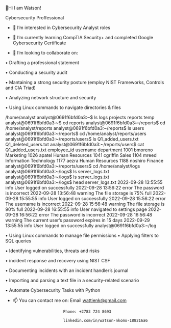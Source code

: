  👋Hi I am Watson!
 
 Cybersecurity Proffessional
- 👀 I’m interested in Cybersecurity Analyst roles
- 🌱 I’m currently learning CompTIA Security+ and completed Google Cybersecurity Certificate
 
- 💞️ I’m looking to collaborate on:
 
•	Drafting a professional statement

•	Conducting a security audit

• Mantaining a strong security posture
 (employ NIST Frameworks, Controls and CIA Triad)
 
•	Analyzing network structure and security

•	Using Linux commands to navigate directories & files

/home/analyst
analyst@0691f6bfd0a3:~$ ls
logs  projects  reports  temp
analyst@0691f6bfd0a3:~$ cd reports
analyst@0691f6bfd0a3:~/reports$ cd /home/analyst/reports
analyst@0691f6bfd0a3:~/reports$ ls
users
analyst@0691f6bfd0a3:~/reports$ cd /home/analyst/reports/users
analyst@0691f6bfd0a3:~/reports/users$ ls
Q1_added_users.txt  Q1_deleted_users.txt
analyst@0691f6bfd0a3:~/reports/users$ cat Q1_added_users.txt
employee_id  username  department
1001         bmoreno   Marketing
1026         apatel    Human Resources
1041         cgriffin  Sales
1104         mreed     Information Technology
1177         aezra     Human Resources
1188         noshiro   Finance
analyst@0691f6bfd0a3:~/reports/users$ cd /home/analyst/logs
analyst@0691f6bfd0a3:~/logs$ ls
server_logs.txt
analyst@0691f6bfd0a3:~/logs$ ls
server_logs.txt
analyst@0691f6bfd0a3:~/logs$ head server_logs.txt
2022-09-28 13:55:55 info    User logged on successfully
2022-09-28 13:56:22 error   The password is incorrect
2022-09-28 13:56:48 warning The file storage is 75% full
2022-09-28 15:55:55 info    User logged on successfully
2022-09-28 15:56:22 error   The username is incorrect
2022-09-28 15:56:48 warning The file storage is 90% full
2022-09-28 16:55:55 info    User navigated to settings page
2022-09-28 16:56:22 error   The password is incorrect
2022-09-28 16:56:48 warning The current user’s password expires in 15 days
2022-09-29 13:55:55 info    User logged on successfully
analyst@0691f6bfd0a3:~/log

• Using Linux commands to manage file permissions
•	Applying filters to SQL queries

•	Identifying vulnerabilities, threats and risks

• incident response and recovery using NIST CSF 

•	Documenting incidents with an incident handler’s journal 

•	Importing and parsing a text file in a security-related scenario

•	Automate Cybersecurity Tasks with Python

- 📫 You can contact me on: Email wattienk@gmail.com
 
                            Phone: +2783 724 8693
  
                            linkedin.com/in/watson-nkomo-188216a6
  

<!---
Watty-1/Watty-1 is a ✨ special ✨ repository because its `README.md` (this file) appears on your GitHub profile.
You can click the Preview link to take a look at your changes.
--->
